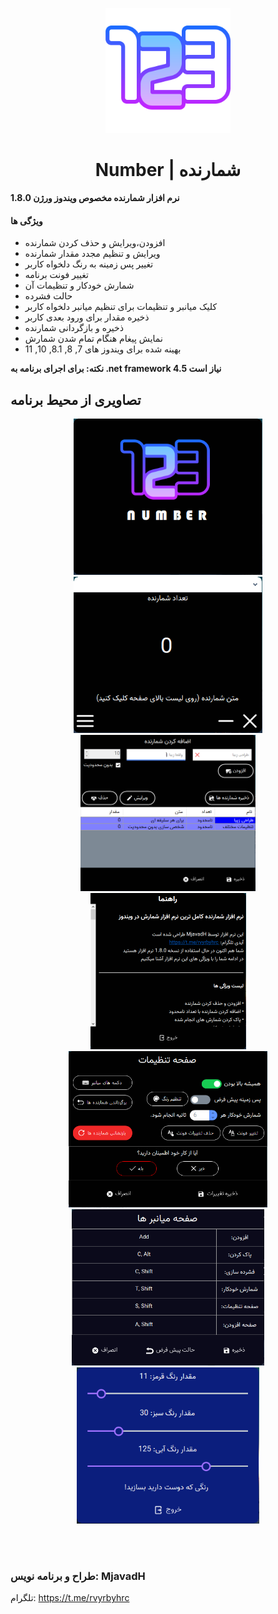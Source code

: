<p align="center">
<img src="https://github.com/MjavadH/Number/blob/master/Number/Resources/numbers1.png" with="200px" height="200px">
  
  <h1 align="center">Number | شمارنده</h1>
</p>

<b>  نرم افزار شمارنده مخصوص ویندوز ورژن 1.8.0 </b>

<h4>
ویژگی ها
</h4>

- افزودن،ویرایش و حذف کردن شمارنده
- ویرایش و تنظیم مجدد مقدار شمارنده
- تغییر پس زمینه به رنگ دلخواه کاربر
- تغییر فونت برنامه
- شمارش خودکار و تنظیمات آن
- حالت فشرده
- کلیک میانبر و تنظیمات برای تنظیم میانبر دلخواه کاربر
- ذخیره مقدار برای ورود بعدی کاربر
- ذخیره و بازگردانی شمارنده
- نمایش پیغام هنگام تمام شدن شمارش
- بهینه شده برای ویندوز های 7, 8, 8.1, 10, 11

<b>نکته: برای اجرای برنامه به .net framework 4.5 نیاز است</b>

<h2>
  تصاویری از محیط برنامه
</h2>

<p align="center">
  <img with="250px" height="250px" center src="https://github.com/MjavadH/Number/blob/master/ScreenShot/SplashPage.png">
  <img with="250px" height="250px" center src="https://github.com/MjavadH/Number/blob/master/ScreenShot/MainPage.png">
  <img with="250px" height="250px" center src="https://github.com/MjavadH/Number/blob/master/ScreenShot/AddPage.png">
  <img with="250px" height="250px" center src="https://github.com/MjavadH/Number/blob/master/ScreenShot/HelpPage.png">
  <img with="250px" height="250px" center src="https://github.com/MjavadH/Number/blob/master/ScreenShot/SettingPage.png">
  <img with="250px" height="250px" center src="https://github.com/MjavadH/Number/blob/master/ScreenShot/ShortKeyPage.png">
  <img with="250px" height="250px" center src="https://github.com/MjavadH/Number/blob/master/ScreenShot/ChangeColorPage.png">
</p>
<br><br>

<h3>
طراح و برنامه نویس: MjavadH
</h3>

تلگرام: 
<a href="https://t.me/rvyrbyhrc">https://t.me/rvyrbyhrc</a>
